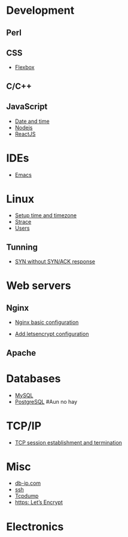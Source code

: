 <!-- TITLE: Snippets -->

# Development
## Perl

## CSS
* [Flexbox](/css/flexbox)

## C/C++

## JavaScript
* [Date and time](/javascript/datetime)
* [Nodejs](/javascript/nodejs)
* [ReactJS](/javascript/reactjs)

# IDEs
* [Emacs](/emacs)

# Linux
* [Setup time and timezone](/linux/timezone)
* [Strace](/linux/strace)
* [Users](/linux/users)

## Tunning
* [SYN without SYN/ACK response](/tcpip/synwithoutsynack)



# Web servers
## Nginx

* [Nginx basic configuration](/nginx/checkconfig)

* [Add letsencrypt configuration](/nginx/letsencrypt)

## Apache


# Databases

* [MySQL](/mysql)
* [PostgreSQL](/postgresql) #Aun no hay


# TCP/IP

* [TCP session establishment and termination](/tcpip/sessioneandtermination)



# Misc
* [db-ip.com](/misc/dbip)
* [ssh](/misc/ssh)
* [Tcpdump](/misc/tcpdump)
* [https: Let’s Encrypt](/misc/letsencrypt)

# Electronics


